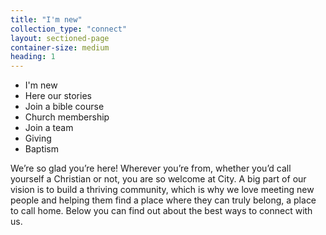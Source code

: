 ```yaml
---
title: "I'm new"
collection_type: "connect"
layout: sectioned-page
container-size: medium
heading: 1
---
```


- I'm new
- Here our stories
- Join a bible course
- Church membership
- Join a team
- Giving
- Baptism

We’re so glad you’re here! Wherever you’re from, whether you’d call yourself a Christian or not, you are so welcome at City. A big part of our vision is to build a thriving community, which is why we love meeting new people and helping them find a place where they can truly belong, a place to call home. Below you can find out about the best ways to connect with us.
